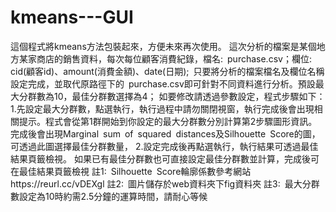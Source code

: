 # kmeans---GUI
這個程式將kmeans方法包裝起來，方便未來再次使用。
這次分析的檔案是某個地方某家商店的銷售資料，每次每位顧客消費紀錄，檔名: purchase.csv；欄位: cid(顧客id)、amount(消費金額)、date(日期); 只要將分析的檔案檔名及欄位名稱設定完成，並取代原路徑下的 purchase.csv即可針對不同資料進行分析。預設最大分群數為10，最佳分群數選擇為4；
如要修改請透過參數設定，程式步驟如下：
1.先設定最大分群數，點選執行，執行過程中請勿關閉視窗，執行完成後會出現相關提示。程式會從第1群開始到你設定的最大分群數分別計算第2步驟圖形資訊。
完成後會出現Marginal sum of squared distances及Silhouette Score的圖，可透過此圖選擇最佳分群數量，
2.設定完成後再點選執行，執行結果可透過最佳結果頁籤檢視。
如果已有最佳分群數也可直接設定最佳分群數並計算，完成後可在最佳結果頁籤檢視
註1: Silhouette Score輪廓係數參考網站https://reurl.cc/vDEXgl
註2: 圖片儲存於web資料夾下fig資料夾
註3: 最大分群數設定為10時約需2.5分鐘的運算時間，請耐心等候
